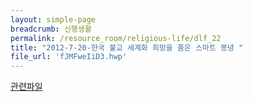 ```yaml
--- 
layout: simple-page 
breadcrumb: 신행생활 
permalink: /resource_room/religious-life/dlf_22
title: "2012-7-20-한국 불교 세계화 희망을 품은 스마트 봉녕 "
file_url: 'fJMFweIiD3.hwp'
--- 
```


[관련파일](/resource_room/religious-life/files/fJMFweIiD3.hwp)

